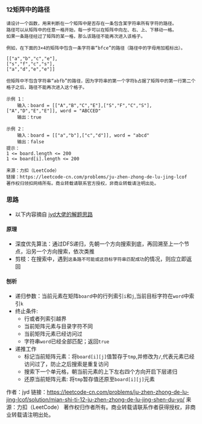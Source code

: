 ### 12矩阵中的路径
```
请设计一个函数，用来判断在一个矩阵中是否存在一条包含某字符串所有字符的路径。
路径可以从矩阵中的任意一格开始，每一步可以在矩阵中向左、右、上、下移动一格。
如果一条路径经过了矩阵的某一格，那么该路径不能再次进入该格子。

例如，在下面的3×4的矩阵中包含一条字符串“bfce”的路径（路径中的字母用加粗标出）。

[["a","b","c","e"],
["s","f","c","s"],
["a","d","e","e"]]

但矩阵中不包含字符串“abfb”的路径，因为字符串的第一个字符b占据了矩阵中的第一行第二个格子之后，路径不能再次进入这个格子。
 
示例 1：
    输入：board = [["A","B","C","E"],["S","F","C","S"],["A","D","E","E"]], word = "ABCCED"
    输出：true

示例 2：
    输入：board = [["a","b"],["c","d"]], word = "abcd"
    输出：false
提示：
1 <= board.length <= 200
1 <= board[i].length <= 200

来源：力扣（LeetCode）
链接：https://leetcode-cn.com/problems/ju-zhen-zhong-de-lu-jing-lcof
著作权归领扣网络所有。商业转载请联系官方授权，非商业转载请注明出处。
```

### 思路

* 以下内容摘自 [jyd大佬的解题思路](https://leetcode-cn.com/problems/ju-zhen-zhong-de-lu-jing-lcof/solution/mian-shi-ti-12-ju-zhen-zhong-de-lu-jing-shen-du-yo/)

#### 原理
* 深度优先算法：通过DFS递归，先朝一个方向搜索到底，再回溯至上一个节点，沿另一个方向搜索，依次类推
* 剪枝：在搜索中，遇到`这条路不可能或这目标字符串匹配成功`的情况，则应立即返回

#### 刨析

* 递归参数：当前元素在矩阵`board`中的行列索引`i`和`j`,当前目标字符在`word`中索引`k`
* 终止条件:
    * 行或者列索引越界
    * 当前矩阵元素与目录字符不同
    * 当前矩阵元素已经访问过
    * 字符串`word`已经全部匹配；返回`true`
* 递推工作
    * 标记当前矩阵元素：将`board[i][j]`值暂存于`tmp`,并修改为`/`,代表元素已经访问过了，防止之后搜索是重复访问
    * 搜索下一个单元格，朝当前元素的上下左右四个方向开启下层递归
    * 还原当前矩阵元素: 将`tmp`暂存值还原至`board[i][j]`元素

作者：jyd
链接：https://leetcode-cn.com/problems/ju-zhen-zhong-de-lu-jing-lcof/solution/mian-shi-ti-12-ju-zhen-zhong-de-lu-jing-shen-du-yo/
来源：力扣（LeetCode）
著作权归作者所有。商业转载请联系作者获得授权，非商业转载请注明出处。